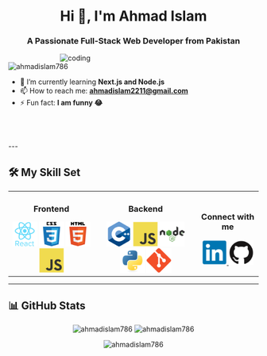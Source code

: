 <h1 align="center">Hi 👋, I'm Ahmad Islam</h1>
<h3 align="center">A Passionate Full-Stack Web Developer from Pakistan</h3>

<img align="right" alt="coding" width="400" src="https://user-images.githubusercontent.com/55389276/140866485-8fb1c876-9a8f-4d6a-98dc-08c4981eaf70.gif">

<p align="left"> <img src="https://komarev.com/ghpvc/?username=ahmadislam786&label=Profile%20views&color=0e75b6&style=flat" alt="ahmadislam786" /> </p>

- 🌱 I’m currently learning **Next.js and Node.js**
- 📫 How to reach me: **ahmadislam2211@gmail.com**
- ⚡ Fun fact: **I am funny 😂**
<br/>
<br/>
<br/>
---

## 🛠 My Skill Set

<div align="center">
  <table>
    <tr>
      <td align="center">
        <h3>Frontend</h3>
        <img src="https://raw.githubusercontent.com/devicons/devicon/master/icons/react/react-original-wordmark.svg" alt="React" width="50" height="50" />
        <img src="https://raw.githubusercontent.com/devicons/devicon/master/icons/css3/css3-original-wordmark.svg" alt="CSS3" width="50" height="50" />
        <img src="https://raw.githubusercontent.com/devicons/devicon/master/icons/html5/html5-original-wordmark.svg" alt="HTML5" width="50" height="50" />
        <img src="https://raw.githubusercontent.com/devicons/devicon/master/icons/javascript/javascript-original.svg" alt="JavaScript" width="50" height="50" />
      </td>
      <td align="center">
        <h3>Backend</h3>
        <img src="https://raw.githubusercontent.com/devicons/devicon/master/icons/cplusplus/cplusplus-original.svg" alt="C++" width="50" height="50" />
        <img src="https://raw.githubusercontent.com/devicons/devicon/master/icons/javascript/javascript-original.svg" alt="JavaScript" width="50" height="50" />
        <img src="https://raw.githubusercontent.com/devicons/devicon/master/icons/nodejs/nodejs-original-wordmark.svg" alt="Node.js" width="50" height="50" />
        <img src="https://raw.githubusercontent.com/devicons/devicon/master/icons/python/python-original.svg" alt="Python" width="50" height="50" />
        <img src="https://raw.githubusercontent.com/devicons/devicon/master/icons/git/git-original.svg" alt="Git" width="50" height="50" />
      </td>
      <td align="center">
        <h3>Connect with me</h3>
        <a href="https://www.linkedin.com/in/ahmadislam" target="_blank">
          <img src="https://raw.githubusercontent.com/devicons/devicon/master/icons/linkedin/linkedin-original.svg" alt="LinkedIn" width="50" height="50" />
        </a>
        <a href="https://github.com/ahmadislam786" target="_blank">
          <img src="https://raw.githubusercontent.com/devicons/devicon/master/icons/github/github-original.svg" alt="GitHub" width="50" height="50" />
        </a>
      </td>
    </tr>
  </table>
</div>

---

## 📊 GitHub Stats

<p align="center">
  <img src="https://github-readme-stats.vercel.app/api?username=ahmadislam786&show_icons=true&locale=en" alt="ahmadislam786" />
  <img src="https://github-readme-streak-stats.herokuapp.com/?user=ahmadislam786&" alt="ahmadislam786" />
</p>

<p align="center">
  <img src="https://komarev.com/ghpvc/?username=ahmadislam786&label=Profile%20views&color=0e75b6&style=flat" alt="ahmadislam786" />
</p>
